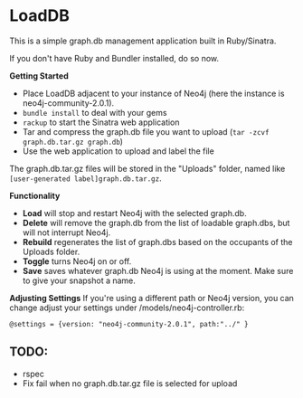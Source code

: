 LoadDB
=====
This is a simple graph.db management application built in Ruby/Sinatra. 

If you don't have Ruby and Bundler installed, do so now. 

**Getting Started**

 - Place LoadDB adjacent to your instance of Neo4j (here the instance is neo4j-community-2.0.1). 
 - `bundle install` to deal with your gems
 - `rackup` to start the Sinatra web application
 - Tar and compress the graph.db file you want to upload (`tar -zcvf graph.db.tar.gz graph.db`)
 - Use the web application to upload and label the file

The graph.db.tar.gz files will be stored in the "Uploads" folder, named like `[user-generated label]graph.db.tar.gz`. 

**Functionality**

 - **Load** will stop and restart Neo4j with the selected graph.db.
 - **Delete** will remove the graph.db from the list of loadable graph.dbs, but will not interrupt Neo4j. 
 - **Rebuild** regenerates the list of graph.dbs based on the occupants of the Uploads folder. 
 - **Toggle** turns Neo4j on or off. 
 - **Save** saves whatever graph.db Neo4j is using at the moment. Make sure to give your snapshot a name. 

**Adjusting Settings**
If you're using a different path or Neo4j version, you can change adjust your settings under /models/neo4j-controller.rb:

`@settings = {version: "neo4j-community-2.0.1", path:"../" }`

TODO:
-----
 - rspec
 - Fix fail when no graph.db.tar.gz file is selected for upload
